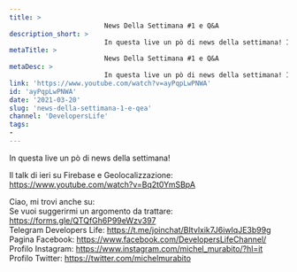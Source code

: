 ```yaml
---
title: > 
                        News Della Settimana #1 e Q&A
description_short: > 
                        In questa live un pò di news della settimana! Il talk di ieri su Firebase e Geolocalizzazione: ...
metaTitle: > 
                        News Della Settimana #1 e Q&A
metaDesc: > 
                        In questa live un pò di news della settimana! Il talk di ieri su Firebase e Geolocalizzazione: ...
link: 'https://www.youtube.com/watch?v=ayPqpLwPNWA'
id: 'ayPqpLwPNWA'
date: '2021-03-20'
slug: 'news-della-settimana-1-e-qea'
channel: 'DevelopersLife'
tags: 
- 
---
```

In questa live un pò di news della settimana!  
  
Il talk di ieri su Firebase e Geolocalizzazione: https://www.youtube.com/watch?v=Bq2t0YmSBpA  
  
Ciao, mi trovi anche su:  
Se vuoi suggerirmi un argomento da trattare: https://forms.gle/QTQfGh6P99eWzv397​  
Telegram Developers Life: https://t.me/joinchat/BItvlxik7J6iwIqJE3b99g  
Pagina Facebook: https://www.facebook.com/DevelopersLifeChannel/  
Profilo Instagram: https://www.instagram.com/michel_murabito/?hl=it  
Profilo Twitter: https://twitter.com/michelmurabito​